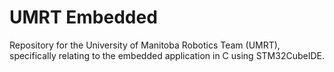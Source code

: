 # UMRT Embedded

Repository for the University of Manitoba Robotics Team (UMRT), specifically relating to the embedded application in C using STM32CubeIDE.
